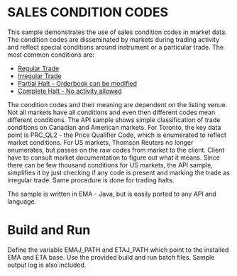 # SALES CONDITION CODES

This sample demonstrates the use of sales condition codes in market data. The condition codes are disseminated by markets 
during trading activity and reflect special conditions around instrument or a particular trade. The most common conditions
are:

- [Regular Trade]()
- [Irregular Trade]()
- [Partial Halt - Orderbook can be modified]()
- [Complete Halt - No activity allowed]()

The condition codes and their meaning are dependent on the listing venue. Not all markets have all conditions and even then 
different codes mean different conditions. The API sample shows simple classification of trade conditions on Canadian and American 
markets. For Toronto, the key data point is PRC_QL2 - the Price Qualifier Code, which is enumerated to reflect market conditions. For 
US markets, Thomson Reuters no longer enumerates, but passes on the raw codes from market to the client. Client have to consult market
documentation to figure out what it means. Since there can be few thousand conditions for US markets, the API sample, simplifies it by
just checking if any code is present and marking the trade as irregular trade. Same procedure is done for trading halts. 

The sample is written in EMA - Java, but is easily ported to any API and language.


# Build and Run

Define the variable EMAJ_PATH and ETAJ_PATH which point to the installed EMA and ETA base. Use the provided build and run batch files.
Sample output log is also included.

